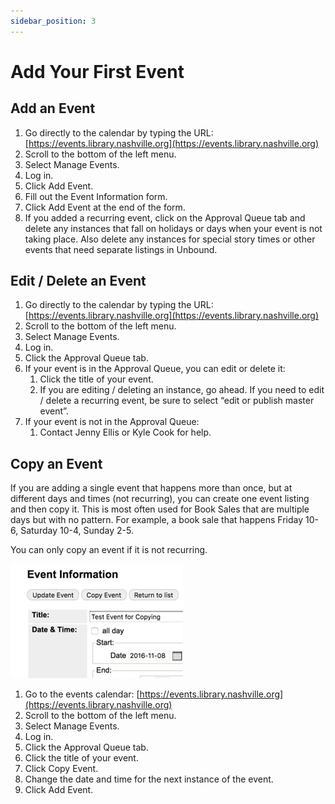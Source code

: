 ```yaml
---
sidebar_position: 3
---
```

# Add Your First Event

## Add an Event
1. Go directly to the calendar by typing the URL: [https://events.library.nashville.org](https://events.library.nashville.org)
1.	Scroll to the bottom of the left menu.
1.	Select Manage Events.
1.	Log in.
1.	Click Add Event.
1.	Fill out the Event Information form.
1.	Click Add Event at the end of the form.
1.	If you added a recurring event, click on the Approval Queue tab and delete any instances that fall on holidays or days when your event is not taking place. Also delete any instances for special story times or other events that need separate listings in Unbound.

## Edit / Delete an Event
1. Go directly to the calendar by typing the URL: [https://events.library.nashville.org](https://events.library.nashville.org)
1.	Scroll to the bottom of the left menu.
1.	Select Manage Events.
1.	Log in.
1.	Click the Approval Queue tab.
1.	If your event is in the Approval Queue, you can edit or delete it:
    1.	Click the title of your event.
    1.	If you are editing / deleting an instance, go ahead. If you need to edit / delete a recurring event, be sure to select “edit or publish master event”.
1.	If your event is not in the Approval Queue:
    1.	Contact Jenny Ellis or Kyle Cook for help.

## Copy an Event
If you are adding a single event that happens more than once, but at different days and times (not recurring), you can create one event listing and then copy it. This is most often used for Book Sales that are multiple days but with no pattern. For example, a book sale that happens Friday 10-6, Saturday 10-4, Sunday 2-5.

You can only copy an event if it is not recurring.

![block image 1](../../src/img/copy-an-event.jpg)

1.	Go to the events calendar: [https://events.library.nashville.org](https://events.library.nashville.org)
1.	Scroll to the bottom of the left menu.
1.	Select Manage Events.
1.	Log in.
1.	Click the Approval Queue tab.
1.	Click the title of your event.
1.	Click Copy Event.
1.	Change the date and time for the next instance of the event.
1.	Click Add Event.
